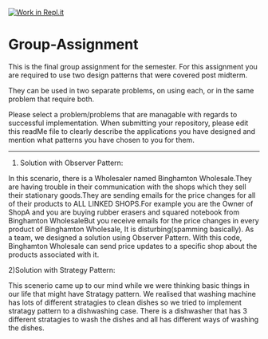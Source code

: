 [![Work in Repl.it](https://classroom.github.com/assets/work-in-replit-14baed9a392b3a25080506f3b7b6d57f295ec2978f6f33ec97e36a161684cbe9.svg)](https://classroom.github.com/online_ide?assignment_repo_id=341635&assignment_repo_type=GroupAssignmentRepo)
# Group-Assignment
This is the final group assignment for the semester. For this assignment you are required to use two design patterns that were covered post midterm.

They can be used in two separate problems, on using each, or in the same problem that require both.

Please select a problem/problems that are managable with regards to successful implementation.
When submitting your repository, please edit this readMe file to clearly describe the applications you have designed and mention what patterns you have chosen to you for them.

-----------------------------------------------------------------------------------------------
1)  Solution with Observer Pattern:

In this scenario, there is a Wholesaler named Binghamton Wholesale.They are having trouble in their communication with the shops which they sell their stationary goods.They are sending emails for the price changes for all of their products to ALL LINKED SHOPS.For example you are the Owner of ShopA and you are buying rubber erasers and squared notebook from Binghamton WholesaleBut you receive emails for the price changes in every product of Binghamton Wholesale, It is disturbing(spamming basically). As a team, we designed a solution using Observer Pattern. With this code, Binghamton Wholesale can send price updates to a specific shop about the products associated with it.

2)Solution with Strategy Pattern:

This scenerio came up to our mind while we were thinking basic things in our life that might have Stratagy pattern. We realised that washing machine has lots of different stratagies to clean dishes so we tried to implement stratagy pattern to a dishwashing case. There is a dishwasher that has 3 different stratagies to wash the dishes and all has different ways of washing the dishes. 



